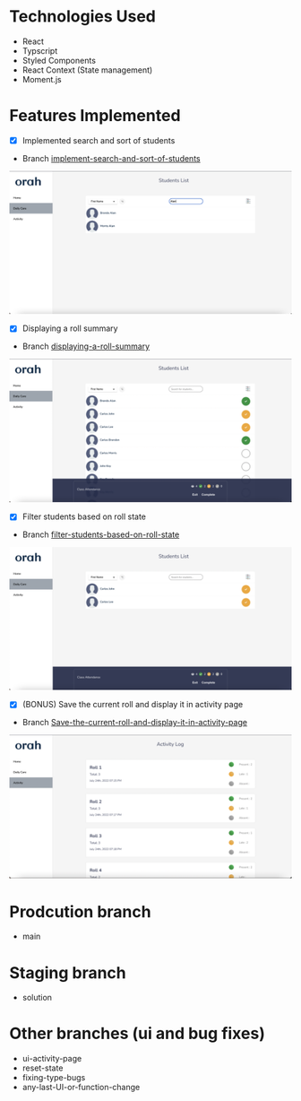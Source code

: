 # Technologies Used
- React 
- Typscript 
- Styled Components 
- React Context (State management)
- Moment.js


# Features Implemented 
- [x] Implemented search and sort of students
- Branch [implement-search-and-sort-of-students](https://github.com/manchandajayant/orah-engineering-test/tree/implement-search-and-sort-of-students)

![search](../screenshots/search.png)

- [x] Displaying a roll summary
- Branch [displaying-a-roll-summary](https://github.com/manchandajayant/orah-engineering-test/tree/displaying-a-roll-summary)

![Roll summary](../screenshots/roll-sum.png)

- [x] Filter students based on roll state
- Branch [filter-students-based-on-roll-state](https://github.com/manchandajayant/orah-engineering-test/tree/filter-students-based-on-roll-state)

![Filter Roll](../screenshots/filter-roll.png)

- [x] (BONUS) Save the current roll and display it in activity page
- Branch [Save-the-current-roll-and-display-it-in-activity-page](https://github.com/manchandajayant/orah-engineering-test/tree/Save-the-current-roll-and-display-it-in-activity-page)

![Filter Roll](../screenshots/activity.png)

# Prodcution branch
- main

# Staging branch 
- solution 

# Other branches (ui and bug fixes)
- ui-activity-page
- reset-state
- fixing-type-bugs
- any-last-UI-or-function-change